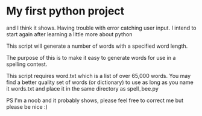 # My first python project

and I think it shows. Having trouble with error catching user input. I intend to start again after learning a little more about python

This script will generate a number of words with a specified word length.

The purpose of this is to make it easy to generate words for use in
a spelling contest.

This script requires word.txt which is a list of over 65,000 words.
You may find a better quality set of words (or dictionary) to use
as long as you name it words.txt and place it in the same directory as
spell_bee.py

PS  I'm a noob and it probably shows, please feel free to correct
me but please be nice  :)
